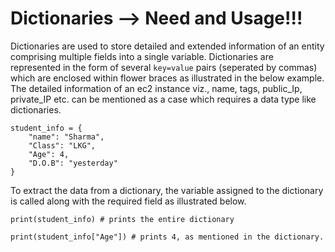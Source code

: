 # Dictionaries  -->  Need and Usage!!!
Dictionaries are used to store detailed and extended information of an entity comprising multiple fields into a single variable. 
Dictionaries are represented in the form of several `key=value` pairs (seperated by commas) which are enclosed within flower braces as illustrated in the below example.
The detailed information of an ec2 instance viz., name, tags, public_Ip, private_IP etc. can be mentioned as a case which requires a data type like dictionaries.
```
student_info = {
    "name": "Sharma",
    "Class": "LKG",
    "Age": 4,
    "D.O.B": "yesterday"
}
```
To extract the data from a dictionary, the variable assigned to the dictionary is called along with the required field as illustrated below.
```
print(student_info) # prints the entire dictionary 
```
```
print(student_info["Age"]) # prints 4, as mentioned in the dictionary.
```